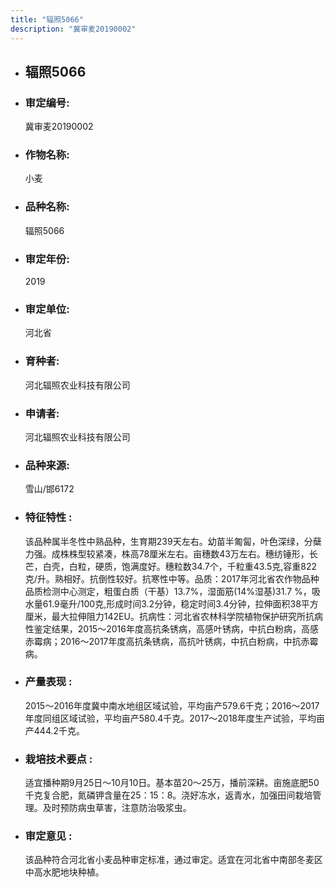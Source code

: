 ```yaml
---
title: "辐照5066"
description: "冀审麦20190002"
---
```

* ## 辐照5066
* ###  审定编号:  
   冀审麦20190002

*  ### 作物名称:  
   小麦

*   ###  品种名称: 
    辐照5066

*   ### 审定年份: 
    2019

*   ### 审定单位:  
    河北省

*   ### 育种者:  
    河北辐照农业科技有限公司

*   ### 申请者:  
    河北辐照农业科技有限公司

*   ### 品种来源:  
    雪山/邯6172

*   ### 特征特性 : 
    该品种属半冬性中熟品种，生育期239天左右。幼苗半匍匐，叶色深绿，分蘖力强。成株株型较紧凑，株高78厘米左右。亩穗数43万左右。穗纺锤形，长芒，白壳，白粒，硬质，饱满度好。穗粒数34.7个，千粒重43.5克,容重822克/升。熟相好。抗倒性较好。抗寒性中等。品质：2017年河北省农作物品种品质检测中心测定，粗蛋白质（干基）13.7%，湿面筋(14%湿基)31.7 %，吸水量61.9毫升/100克,形成时间3.2分钟，稳定时间3.4分钟，拉伸面积38平方厘米，最大拉伸阻力142EU。抗病性：河北省农林科学院植物保护研究所抗病性鉴定结果，2015～2016年度高抗条锈病，高感叶锈病，中抗白粉病，高感赤霉病；2016～2017年度高抗条锈病，高抗叶锈病，中抗白粉病，中抗赤霉病。 

*   ### 产量表现 : 
    2015～2016年度冀中南水地组区域试验，平均亩产579.6千克；2016～2017年度同组区域试验，平均亩产580.4千克。2017～2018年度生产试验，平均亩产444.2千克。

*   ### 栽培技术要点 : 
    适宜播种期9月25日～10月10日。基本苗20～25万，播前深耕。亩施底肥50千克复合肥，氮磷钾含量在25：15：8。浇好冻水，返青水，加强田间栽培管理。及时预防病虫草害，注意防治吸浆虫。 

*   ### 审定意见 : 
    该品种符合河北省小麦品种审定标准，通过审定。适宜在河北省中南部冬麦区中高水肥地块种植。
